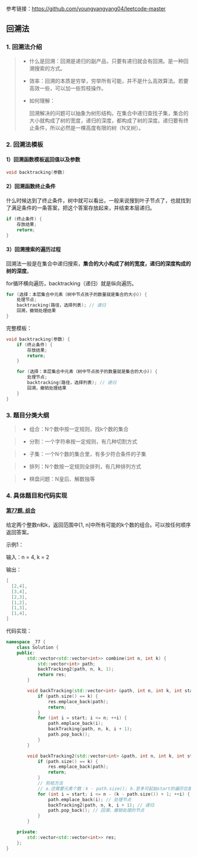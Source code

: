 参考链接：https://github.com/youngyangyang04/leetcode-master

## 回溯法

### 1. 回溯法介绍

> - 什么是回溯：回溯是递归的副产品，只要有递归就会有回溯。是一种回溯搜索的方式。
>
> - 效率：回溯的本质是穷举，穷举所有可能，并不是什么高效算法。若要高效一些，可以加一些剪枝操作。
>
> - 如何理解：
>
>   回溯解决的问题可以抽象为树形结构。在集合中递归查找子集，集合的大小就构成了树的宽度，递归的深度，都构成了树的深度。递归要有终止条件，所以必然是一棵高度有限的树（N叉树）。

### 2. 回溯法模板

#### 1）回溯函数模板返回值以及参数

```c++
void backtracking(参数)
```

#### 2）回溯函数终止条件

什么时候达到了终止条件，树中就可以看出，一般来说搜到叶子节点了，也就找到了满足条件的一条答案，把这个答案存放起来，并结束本层递归。

```c++
if (终止条件) {
    存放结果;
    return;
}
```

#### 3）回溯搜索的遍历过程

回溯法一般是在集合中递归搜索，**集合的大小构成了树的宽度，递归的深度构成的树的深度**。

for循环横向遍历，backtracking（递归）就是纵向遍历。

```c++
for (选择：本层集合中元素（树中节点孩子的数量就是集合的大小）) {
    处理节点;
    backtracking(路径，选择列表); // 递归
    回溯，撤销处理结果
}
```

完整模板：

```c++
void backtracking(参数) {
    if (终止条件) {
        存放结果;
        return;
    }

    for (选择：本层集合中元素（树中节点孩子的数量就是集合的大小）) {
        处理节点;
        backtracking(路径，选择列表); // 递归
        回溯，撤销处理结果
    }
}
```

### 3. 题目分类大纲

> - 组合：N个数中按一定规则，找k个数的集合

> - 分割：一个字符串按一定规则，有几种切割方式

> - 子集：一个N个数的集合里，有多少符合条件的子集

> - 排列：N个数按一定规则全排列，有几种排列方式

> - 棋盘问题：N皇后、解数独等

### 4. 具体题目和代码实现

#### [第77题. 组合](https://leetcode-cn.com/problems/combinations/)

给定两个整数n和k，返回范围中[1, n]中所有可能的k个数的组合。可以按任何顺序返回答案。

示例1：

输入：n = 4, k = 2

输出：

```c++
[
  [2,4],
  [3,4],
  [2,3],
  [1,2],
  [1,3],
  [1,4],
]
```

代码实现：

```c++
namespace _77 {
    class Solution {
    public:
        std::vector<std::vector<int>> combine(int n, int k) {
            std::vector<int> path;
            backTracking2(path, n, k, 1);
            return res;
        }

        void backTracking(std::vector<int> &path, int n, int k, int start) {
            if (path.size() == k) {
                res.emplace_back(path);
                return;
            }
            for (int i = start; i <= n; ++i) {
                path.emplace_back(i);
                backTracking(path, n, k, i + 1);
                path.pop_back();
            }
        }

        void backTracking2(std::vector<int> &path, int n, int k, int start) {
            if (path.size() == k) {
                res.emplace_back(path);
                return;
            }
            // 剪枝方法
            // a.还需要元素个数：k - path.size(); b.至多可起始start的遍历位置：n - (k - path.size()) + 1
            for (int i = start; i <= n - (k - path.size()) + 1; ++i) {
                path.emplace_back(i); // 处理节点
                backTracking2(path, n, k, i + 1); // 递归
                path.pop_back(); // 回溯，撤销处理的节点
            }
        }

    private:
        std::vector<std::vector<int>> res;
    };
}
```
